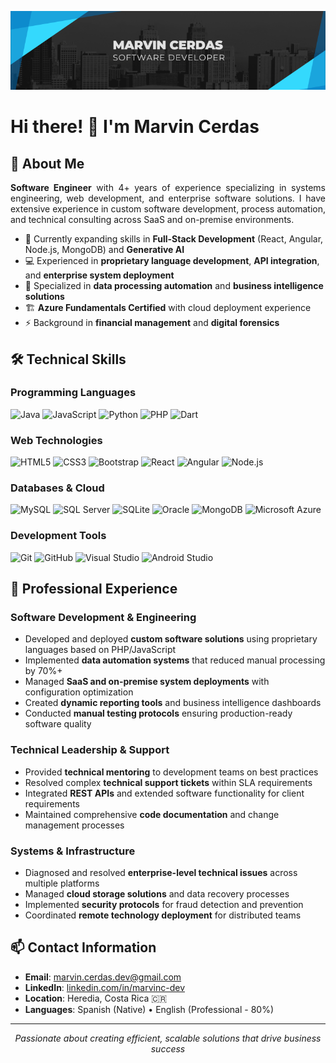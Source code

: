 <p align="center">
  <img src="https://github.com/Marvin-Cerdas-Dev/Marvin-Cerdas-Dev/blob/main/images/personal-logo.png" alt="Marvin Cerdas" />
</p>

# Hi there! 👋 I'm Marvin Cerdas

## 🔭 About Me
<p align="justify">
<strong>Software Engineer</strong> with 4+ years of experience specializing in systems engineering, web development, and enterprise software solutions. I have extensive experience in custom software development, process automation, and technical consulting across SaaS and on-premise environments.
</p>

- 🌱 Currently expanding skills in **Full-Stack Development** (React, Angular, Node.js, MongoDB) and **Generative AI**
- 💻 Experienced in **proprietary language development**, **API integration**, and **enterprise system deployment**
- 🚀 Specialized in **data processing automation** and **business intelligence solutions**
- 🏗️ **Azure Fundamentals Certified** with cloud deployment experience
- ⚡ Background in **financial management** and **digital forensics**

## 🛠️ Technical Skills

### **Programming Languages**
![Java](https://img.shields.io/badge/Java-ED8B00?style=flat-square&logo=openjdk&logoColor=white)
![JavaScript](https://img.shields.io/badge/JavaScript-F7DF1E?style=flat-square&logo=javascript&logoColor=black)
![Python](https://img.shields.io/badge/Python-3776AB?style=flat-square&logo=python&logoColor=white)
![PHP](https://img.shields.io/badge/PHP-777BB4?style=flat-square&logo=php&logoColor=white)
![Dart](https://img.shields.io/badge/Dart-0175C2?style=flat-square&logo=dart&logoColor=white)

### **Web Technologies**
![HTML5](https://img.shields.io/badge/HTML5-E34F26?style=flat-square&logo=html5&logoColor=white)
![CSS3](https://img.shields.io/badge/CSS3-1572B6?style=flat-square&logo=css3&logoColor=white)
![Bootstrap](https://img.shields.io/badge/Bootstrap-7952B3?style=flat-square&logo=bootstrap&logoColor=white)
![React](https://img.shields.io/badge/React-20232A?style=flat-square&logo=react&logoColor=61DAFB)
![Angular](https://img.shields.io/badge/Angular-DD0031?style=flat-square&logo=angular&logoColor=white)
![Node.js](https://img.shields.io/badge/Node.js-43853D?style=flat-square&logo=node.js&logoColor=white)

### **Databases & Cloud**
![MySQL](https://img.shields.io/badge/MySQL-4479A1?style=flat-square&logo=mysql&logoColor=white)
![SQL Server](https://img.shields.io/badge/SQL%20Server-CC2927?style=flat-square&logo=microsoft-sql-server&logoColor=white)
![SQLite](https://img.shields.io/badge/SQLite-003B57?style=flat-square&logo=sqlite&logoColor=white)
![Oracle](https://img.shields.io/badge/Oracle-F80000?style=flat-square&logo=oracle&logoColor=white)
![MongoDB](https://img.shields.io/badge/MongoDB-47A248?style=flat-square&logo=mongodb&logoColor=white)
![Microsoft Azure](https://img.shields.io/badge/Azure-0078D4?style=flat-square&logo=microsoft-azure&logoColor=white)

### **Development Tools**
![Git](https://img.shields.io/badge/Git-F05032?style=flat-square&logo=git&logoColor=white)
![GitHub](https://img.shields.io/badge/GitHub-181717?style=flat-square&logo=github&logoColor=white)
![Visual Studio](https://img.shields.io/badge/Visual%20Studio-5C2D91?style=flat-square&logo=visual-studio&logoColor=white)
![Android Studio](https://img.shields.io/badge/Android%20Studio-3DDC84?style=flat-square&logo=android-studio&logoColor=white)

## 💼 Professional Experience

### **Software Development & Engineering**
- Developed and deployed **custom software solutions** using proprietary languages based on PHP/JavaScript
- Implemented **data automation systems** that reduced manual processing by 70%+
- Managed **SaaS and on-premise system deployments** with configuration optimization
- Created **dynamic reporting tools** and business intelligence dashboards
- Conducted **manual testing protocols** ensuring production-ready software quality

### **Technical Leadership & Support**
- Provided **technical mentoring** to development teams on best practices
- Resolved complex **technical support tickets** within SLA requirements  
- Integrated **REST APIs** and extended software functionality for client requirements
- Maintained comprehensive **code documentation** and change management processes

### **Systems & Infrastructure**
- Diagnosed and resolved **enterprise-level technical issues** across multiple platforms
- Managed **cloud storage solutions** and data recovery processes
- Implemented **security protocols** for fraud detection and prevention
- Coordinated **remote technology deployment** for distributed teams

## 📫 Contact Information

- **Email**: [marvin.cerdas.dev@gmail.com](mailto:marvin.cerdas.dev@gmail.com)
- **LinkedIn**: [linkedin.com/in/marvinc-dev](https://www.linkedin.com/in/marvinc-dev/)
- **Location**: Heredia, Costa Rica 🇨🇷
- **Languages**: Spanish (Native) • English (Professional - 80%)

---

<p align="center">
<i>Passionate about creating efficient, scalable solutions that drive business success</i>
</p>

<!---
Marvin-Cerdas-Dev/Marvin-Cerdas-Dev is a ✨ special ✨ repository because its `README.md` (this file) appears on your GitHub profile.
You can click the Preview link to take a look at your changes.
--->

